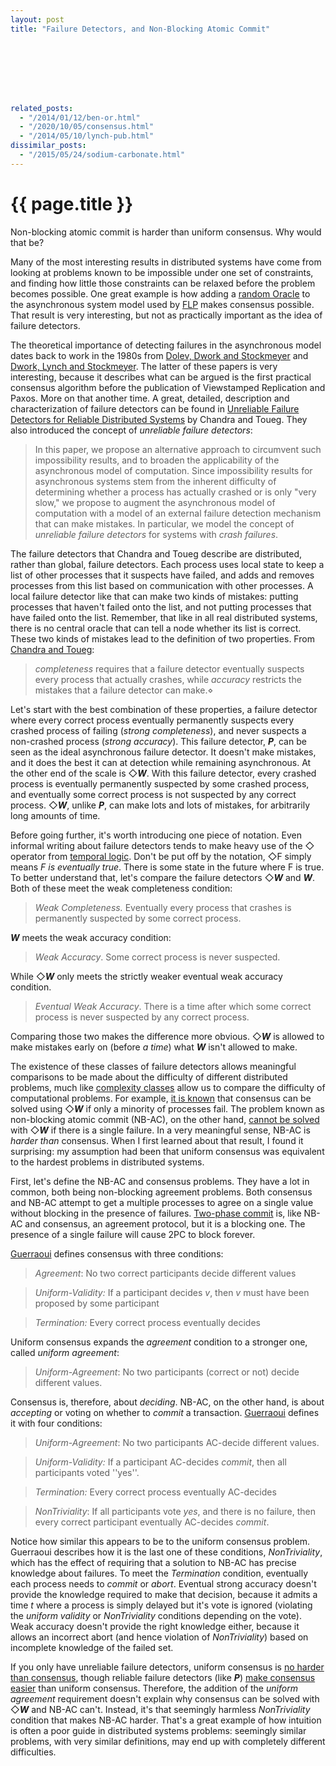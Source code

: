 ```yaml
---
layout: post
title: "Failure Detectors, and Non-Blocking Atomic Commit"








related_posts:
  - "/2014/01/12/ben-or.html"
  - "/2020/10/05/consensus.html"
  - "/2014/05/10/lynch-pub.html"
dissimilar_posts:
  - "/2015/05/24/sodium-carbonate.html"
---
```

{{ page.title }}
================

<p class="meta">Non-blocking atomic commit is harder than uniform consensus. Why would that be?</p>

Many of the most interesting results in distributed systems have come from looking at problems known to be impossible under one set of constraints, and finding how little those constraints can be relaxed before the problem becomes possible. One great example is how adding a [random Oracle](http://brooker.co.za/blog/2014/01/12/ben-or.html) to the asynchronous system model used by [FLP](http://cs-www.cs.yale.edu/homes/arvind/cs425/doc/fischer.pdf) makes consensus possible. That result is very interesting, but not as practically important as the idea of failure detectors.

The theoretical importance of detecting failures in the asynchronous model dates back to work in the 1980s from [Dolev, Dwork and Stockmeyer](http://groups.csail.mit.edu/tds/papers/Stockmeyer/DolevDS83-focs.pdf) and [Dwork, Lynch and Stockmeyer](http://citeseerx.ist.psu.edu/viewdoc/summary?doi=10.1.1.13.3423). The latter of these papers is very interesting, because it describes what can be argued is the first practical consensus algorithm before the publication of Viewstamped Replication and Paxos. More on that another time. A great, detailed, description and characterization of failure detectors can be found in [Unreliable Failure Detectors for Reliable Distributed Systems](http://www.cs.utexas.edu/~lorenzo/corsi/cs380d/papers/p225-chandra.pdf) by Chandra and Toueg. They also introduced the concept of _unreliable failure detectors_:

> In this paper, we propose an alternative approach to circumvent such impossibility results, and to broaden the applicability of the asynchronous model of computation. Since impossibility results for asynchronous systems stem from the inherent difficulty of determining whether a process has actually crashed or is only "very slow," we propose to augment the asynchronous model of computation with a model of an external failure detection mechanism that can make mistakes. In particular, we model the concept of _unreliable failure detectors_ for systems with _crash failures_.

The failure detectors that Chandra and Toueg describe are distributed, rather than global, failure detectors. Each process uses local state to keep a list of other processes that it suspects have failed, and adds and removes processes from this list based on communication with other processes. A local failure detector like that can make two kinds of mistakes: putting processes that haven't failed onto the list, and not putting processes that have failed onto the list. Remember, that like in all real distributed systems, there is no central oracle that can tell a node whether its list is correct. These two kinds of mistakes lead to the definition of two properties. From [Chandra and Toueg](http://www.cs.utexas.edu/~lorenzo/corsi/cs380d/papers/p225-chandra.pdf):

> _completeness_ requires that a failure detector eventually suspects every process that actually crashes, while _accuracy_ restricts the mistakes that a failure detector can make.⋄

Let's start with the best combination of these properties, a failure detector where every correct process eventually permanently suspects every crashed process of failing (_strong completeness_), and never suspects a non-crashed process (_strong accuracy_). This failure detector, **_P_**, can be seen as the ideal asynchronous failure detector. It doesn't make mistakes, and it does the best it can at detection while remaining asynchronous. At the other end of the scale is ◇**_W_**. With this failure detector, every crashed process is eventually permanently suspected by some crashed process, and eventually some correct process is not suspected by any correct process.  ◇**_W_**, unlike **_P_**, can make lots and lots of mistakes, for arbitrarily long amounts of time.

Before going further, it's worth introducing one piece of notation. Even informal writing about failure detectors tends to make heavy use of the ◇ operator from [temporal logic](http://en.wikipedia.org/wiki/Temporal_logic). Don't be put off by the notation, ◇F simply means _F is eventually true_. There is some state in the future where F is true. To better understand that, let's compare the failure detectors ◇**_W_** and **_W_**. Both of these meet the weak completeness condition:

> _Weak Completeness._ Eventually every process that crashes is permanently suspected by some correct process.

**_W_** meets the weak accuracy condition:

> _Weak Accuracy_. Some correct process is never suspected.

While ◇**_W_** only meets the strictly weaker eventual weak accuracy condition.

> _Eventual Weak Accuracy_. There is a time after which some correct process is never suspected by any correct process.

Comparing those two makes the difference more obvious. ◇**_W_** is allowed to make mistakes early on (before _a time_) what **_W_** isn't allowed to make.

The existence of these classes of failure detectors allows meaningful comparisons to be made about the difficulty of different distributed problems, much like [complexity classes](http://en.wikipedia.org/wiki/Complexity_class) allow us to compare the difficulty of computational problems. For example, [it is known](http://www.cs.utexas.edu/~lorenzo/corsi/cs380d/papers/p685-chandra.pdf) that consensus can be solved using ◇**_W_** if only a minority of processes fail. The problem known as non-blocking atomic commit (NB-AC), on the other hand, [cannot be solved](http://citeseerx.ist.psu.edu/viewdoc/download?doi=10.1.1.27.6456&rep=rep1&type=pdf) with ◇**_W_** if there is a single failure. In a very meaningful sense, NB-AC is _harder than_ consensus. When I first learned about that result, I found it surprising: my assumption had been that uniform consensus was equivalent to the hardest problems in distributed systems.

First, let's define the NB-AC and consensus problems. They have a lot in common, both being non-blocking agreement problems. Both consensus and NB-AC attempt to get a multiple processes to agree on a single value without blocking in the presence of failures. [Two-phase commit](http://en.wikipedia.org/wiki/2PC) is, like NB-AC and consensus, an agreement protocol, but it is a blocking one. The presence of a single failure will cause 2PC to block forever.

[Guerraoui](http://citeseerx.ist.psu.edu/viewdoc/download?doi=10.1.1.27.6456&rep=rep1&type=pdf) defines consensus with three conditions:

> _Agreement_: No two correct participants decide different values

> _Uniform-Validity:_ If a participant decides _v_, then _v_ must have been proposed by some participant

> _Termination:_ Every correct process eventually decides

Uniform consensus expands the _agreement_ condition to a stronger one, called _uniform agreement_:

> _Uniform-Agreement_: No two participants (correct or not) decide different values.

Consensus is, therefore, about _deciding_. NB-AC, on the other hand, is about _accepting_ or voting on whether to _commit_ a transaction. [Guerraoui](http://citeseerx.ist.psu.edu/viewdoc/download?doi=10.1.1.27.6456&rep=rep1&type=pdf) defines it with four conditions:

> _Uniform-Agreement_: No two participants AC-decide different values.

> _Uniform-Validity:_ If a participant AC-decides _commit_, then all participants voted ''yes''.

> _Termination:_ Every correct process eventually AC-decides

> _NonTriviality_: If all participants vote _yes_, and there is no failure, then every correct participant eventually AC-decides _commit_.

Notice how similar this appears to be to the uniform consensus problem. Guerraoui describes how it is the last one of these conditions, _NonTriviality_, which has the effect of requiring that a solution to NB-AC has precise knowledge about failures. To meet the _Termination_ condition, eventually each process needs to _commit_ or _abort_. Eventual strong accuracy doesn't provide the knowledge required to make that decision, because it admits a time *t* where a process is simply delayed but it's vote is ignored (violating the _uniform validity_ or _NonTriviality_ conditions depending on the vote). Weak accuracy doesn't provide the right knowledge either, because it allows an incorrect abort (and hence violation of _NonTriviality_) based on incomplete knowledge of the failed set.

If you only have unreliable failure detectors, uniform consensus is [no harder than consensus](http://citeseerx.ist.psu.edu/viewdoc/download?doi=10.1.1.27.6456&rep=rep1&type=pdf), though reliable failure detectors (like **_P_**) [make consensus easier](http://infoscience.epfl.ch/record/88273/files/CBS04.pdf?version=1) than uniform consensus. Therefore, the addition of the _uniform agreement_ requirement doesn't explain why consensus can be solved with ◇**_W_** and NB-AC can't. Instead, it's that seemingly harmless _NonTriviality_ condition that makes NB-AC harder. That's a great example of how intuition is often a poor guide in distributed systems problems: seemingly similar problems, with very similar definitions, may end up with completely different difficulties.
